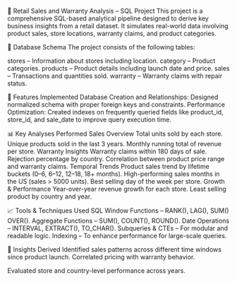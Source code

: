🛒 Retail Sales and Warranty Analysis – SQL Project
This project is a comprehensive SQL-based analytical pipeline designed to derive key business insights from a retail dataset. It simulates real-world data involving product sales, store locations, warranty claims, and product categories.

📂 Database Schema
The project consists of the following tables:

stores – Information about stores including location.
category – Product categories.
products – Product details including launch date and price.
sales – Transactions and quantities sold.
warranty – Warranty claims with repair status.

🔧 Features Implemented
Database Creation and Relationships: Designed normalized schema with proper foreign keys and constraints.
Performance Optimization: Created indexes on frequently queried fields like product_id, store_id, and sale_date to improve query execution time.

📊 Key Analyses Performed
Sales Overview
Total units sold by each store.
Unique products sold in the last 3 years.
Monthly running total of revenue per store.
Warranty Insights
Warranty claims within 180 days of sale.
Rejection percentage by country.
Correlation between product price range and warranty claims.
Temporal Trends
Product sales trend by lifetime buckets (0–6, 6–12, 12–18, 18+ months).
High-performing sales months in the US (sales > 5000 units).
Best selling day of the week per store.
Growth & Performance
Year-over-year revenue growth for each store.
Least selling product by country and year.

📈 Tools & Techniques Used
SQL Window Functions – RANK(), LAG(), SUM() OVER().
Aggregate Functions – SUM(), COUNT(), ROUND().
Date Operations – INTERVAL, EXTRACT(), TO_CHAR().
Subqueries & CTEs – For modular and readable logic.
Indexing – To enhance performance for large-scale queries.

🧠 Insights Derived
Identified sales patterns across different time windows since product launch.
Correlated pricing with warranty behavior.

Evaluated store and country-level performance across years.

